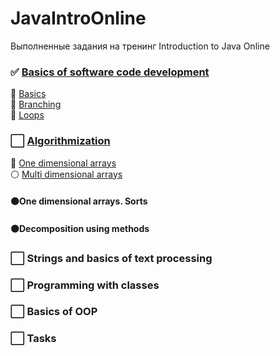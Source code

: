 # JavaIntroOnline
Выполненные задания на тренинг Introduction to Java Online

### :white_check_mark: [Basics of software code development](https://github.com/kajend/JavaIntroOnline/tree/master/Basics%20of%20software%20code%20development)
:feet: [Basics](https://github.com/kajend/JavaIntroOnline/tree/master/Basics%20of%20software%20code%20development/Basics)   
:feet: [Branching](https://github.com/kajend/JavaIntroOnline/tree/master/Basics%20of%20software%20code%20development/Branching)   
:feet: [Loops](https://github.com/kajend/JavaIntroOnline/tree/master/Basics%20of%20software%20code%20development/Loops)
### :white_large_square: [Algorithmization](https://github.com/kajend/JavaIntroOnline/tree/master/Algorithmization)
:feet: [One dimensional arrays](https://github.com/kajend/JavaIntroOnline/tree/master/Algorithmization/One%20dimensional%20arrays)    
:white_circle: [Multi dimensional arrays](https://github.com/kajend/JavaIntroOnline/tree/master/Algorithmization/Multi%20Dimensional%20Arrays)    
#### :black_circle:One dimensional arrays. Sorts   
#### :black_circle:Decomposition using methods
### :white_large_square: Strings and basics of text processing
### :white_large_square: Programming with classes
### :white_large_square: Basics of OOP
### :white_large_square: Tasks
